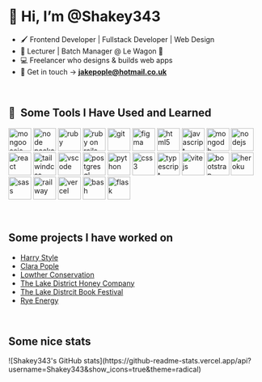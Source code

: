 <h1>👋 Hi, I’m @Shakey343</h1>
<ul>
  <li>🖌️ Frontend Developer | Fullstack Developer | Web Design</li>
  <li>🌱 Lecturer | Batch Manager @ Le Wagon 🚚</li>
  <li>💻 Freelancer who designs & builds web apps</li>
  <li>📧 Get in touch -> <a href="mailto:jakepople@hotmail.co.uk" target="_blank"><strong>jakepople@hotmail.co.uk</strong></a></li>
</ul>
<br/>

<h2> 🚀 &nbsp;Some Tools I Have Used and Learned</h2>
<p align="left">
  <img src="https://cdn.jsdelivr.net/gh/devicons/devicon@latest/icons/mongoose/mongoose-original.svg" alt="mongoosejs" width="45" height="45" />
  <img src="https://cdn.jsdelivr.net/gh/devicons/devicon@latest/icons/npm/npm-original-wordmark.svg" alt="node package manager" width="45" height="45" />
  <img src="https://cdn.jsdelivr.net/gh/devicons/devicon@latest/icons/ruby/ruby-original.svg" alt="ruby" width="45" height="45" />
  <img src="https://cdn.jsdelivr.net/gh/devicons/devicon@latest/icons/rails/rails-original-wordmark.svg" alt="ruby on rails" width="45" height="45" />
  <img src="https://cdn.jsdelivr.net/gh/devicons/devicon@latest/icons/git/git-original.svg" alt="git" width="45" height="45" />
  <img src="https://cdn.jsdelivr.net/gh/devicons/devicon@latest/icons/figma/figma-original.svg" alt="figma" width="45" height="45" />
  <img src="https://cdn.jsdelivr.net/gh/devicons/devicon@latest/icons/html5/html5-original.svg" alt="html5" width="45" height="45" />
  <img src="https://cdn.jsdelivr.net/gh/devicons/devicon@latest/icons/javascript/javascript-original.svg" alt="javascript" width="45" height="45" />
  <img src="https://cdn.jsdelivr.net/gh/devicons/devicon@latest/icons/mongodb/mongodb-original.svg" alt="mongodb" width="45" height="45" />
  <img src="https://cdn.jsdelivr.net/gh/devicons/devicon@latest/icons/nodejs/nodejs-plain.svg" alt="nodejs" width="45" height="45" />
  <img src="https://cdn.jsdelivr.net/gh/devicons/devicon@latest/icons/react/react-original.svg" alt="react" width="45" height="45" />  
  <img src="https://cdn.jsdelivr.net/gh/devicons/devicon@latest/icons/tailwindcss/tailwindcss-original.svg" alt="tailwindcss" width="45" height="45" />
  <img src="https://cdn.jsdelivr.net/gh/devicons/devicon/icons/vscode/vscode-original.svg" alt="vscode" width="45" height="45" />
  <img src="https://cdn.jsdelivr.net/gh/devicons/devicon@latest/icons/postgresql/postgresql-original.svg" alt="postgresql" width="45" height="45" />
  <img src="https://cdn.jsdelivr.net/gh/devicons/devicon@latest/icons/python/python-original.svg" alt="python" width="45" height="45" />
  <img src="https://cdn.jsdelivr.net/gh/devicons/devicon@latest/icons/css3/css3-original.svg" alt="css3" width="45" height="45" />
  <img src="https://cdn.jsdelivr.net/gh/devicons/devicon@latest/icons/typescript/typescript-original.svg" alt="typescript" width="45" height="45" />
  <img src="https://cdn.jsdelivr.net/gh/devicons/devicon@latest/icons/vitejs/vitejs-original.svg" alt="vitejs" width="45" height="45" />
  <img src="https://cdn.jsdelivr.net/gh/devicons/devicon@latest/icons/bootstrap/bootstrap-original.svg" alt="bootstrap" width="45" height="45" />
  <img src="https://cdn.jsdelivr.net/gh/devicons/devicon@latest/icons/heroku/heroku-original-wordmark.svg" alt="heroku" width="45" height="45" />
  <img src="https://cdn.jsdelivr.net/gh/devicons/devicon@latest/icons/sass/sass-original.svg" alt="sass" width="45" height="45" />
  <img src="https://cdn.jsdelivr.net/gh/devicons/devicon@latest/icons/railway/railway-original.svg" alt="railway" width="45" height="45" />
  <img src="https://cdn.jsdelivr.net/gh/devicons/devicon@latest/icons/vercel/vercel-original.svg" alt="vercel" width="45" height="45" />
  <img src="https://cdn.jsdelivr.net/gh/devicons/devicon@latest/icons/bash/bash-original.svg" alt="bash" width="45" height="45" />
  <img src="https://cdn.jsdelivr.net/gh/devicons/devicon@latest/icons/flask/flask-original.svg" alt="flask" width="45" height="45" />
</p>
<br/>

<h2>Some projects I have worked on</h2>
<ul>
  <li><a href="https://www.harrystyle.co.uk/" target="_blank">Harry Style</a></li>
  <li><a href="https://www.clarapople.com/" target="_blank">Clara Pople</a></li>
  <li><a href="https://www.lowther.co.uk/" target="_blank">Lowther Conservation</a></li>
  <li><a href="https://www.thelakedistricthoneycompany.co.uk/" target="_blank">The Lake District Honey Company</a></li>
  <li><a href="https://www.lakedistrictbookfestival.co.uk/" target="_blank">The Lake Distrcit Book Festival</a></li>
  <li><a href="https://www.rye.energy/" target="_blank">Rye Energy</a></li>
</ul>
<br/>

<h2>Some nice stats</h2>
![Shakey343's GitHub stats](https://github-readme-stats.vercel.app/api?username=Shakey343&show_icons=true&theme=radical)
